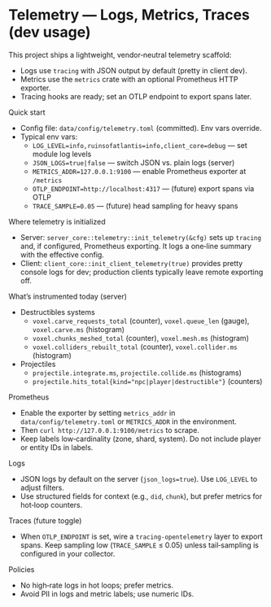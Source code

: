 # Telemetry — Logs, Metrics, Traces (dev usage)

This project ships a lightweight, vendor‑neutral telemetry scaffold:
- Logs use `tracing` with JSON output by default (pretty in client dev).
- Metrics use the `metrics` crate with an optional Prometheus HTTP exporter.
- Tracing hooks are ready; set an OTLP endpoint to export spans later.

Quick start
- Config file: `data/config/telemetry.toml` (committed). Env vars override.
- Typical env vars:
  - `LOG_LEVEL=info,ruinsofatlantis=info,client_core=debug` — set module log levels
  - `JSON_LOGS=true|false` — switch JSON vs. plain logs (server)
  - `METRICS_ADDR=127.0.0.1:9100` — enable Prometheus exporter at `/metrics`
  - `OTLP_ENDPOINT=http://localhost:4317` — (future) export spans via OTLP
  - `TRACE_SAMPLE=0.05` — (future) head sampling for heavy spans

Where telemetry is initialized
- Server: `server_core::telemetry::init_telemetry(&cfg)` sets up `tracing` and, if configured, Prometheus exporting. It logs a one‑line summary with the effective config.
- Client: `client_core::init_client_telemetry(true)` provides pretty console logs for dev; production clients typically leave remote exporting off.

What’s instrumented today (server)
- Destructibles systems
  - `voxel.carve_requests_total` (counter), `voxel.queue_len` (gauge), `voxel.carve.ms` (histogram)
  - `voxel.chunks_meshed_total` (counter), `voxel.mesh.ms` (histogram)
  - `voxel.colliders_rebuilt_total` (counter), `voxel.collider.ms` (histogram)
- Projectiles
  - `projectile.integrate.ms`, `projectile.collide.ms` (histograms)
  - `projectile.hits_total{kind="npc|player|destructible"}` (counters)

Prometheus
- Enable the exporter by setting `metrics_addr` in `data/config/telemetry.toml` or `METRICS_ADDR` in the environment.
- Then `curl http://127.0.0.1:9100/metrics` to scrape.
- Keep labels low‑cardinality (zone, shard, system). Do not include player or entity IDs in labels.

Logs
- JSON logs by default on the server (`json_logs=true`). Use `LOG_LEVEL` to adjust filters.
- Use structured fields for context (e.g., `did`, `chunk`), but prefer metrics for hot‑loop counters.

Traces (future toggle)
- When `OTLP_ENDPOINT` is set, wire a `tracing-opentelemetry` layer to export spans. Keep sampling low (`TRACE_SAMPLE` ≤ 0.05) unless tail‑sampling is configured in your collector.

Policies
- No high‑rate logs in hot loops; prefer metrics.
- Avoid PII in logs and metric labels; use numeric IDs.

